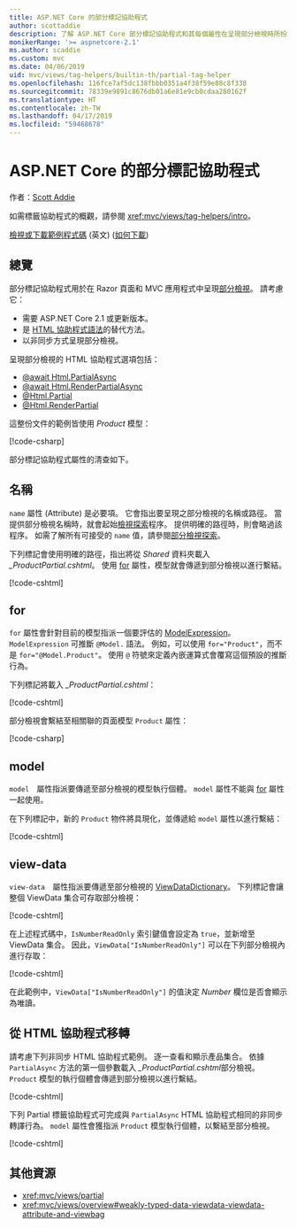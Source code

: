 ```yaml
---
title: ASP.NET Core 的部分標記協助程式
author: scottaddie
description: 了解 ASP.NET Core 部分標記協助程式和其每個屬性在呈現部分檢視時所扮演的角色。
monikerRange: '>= aspnetcore-2.1'
ms.author: scaddie
ms.custom: mvc
ms.date: 04/06/2019
uid: mvc/views/tag-helpers/builtin-th/partial-tag-helper
ms.openlocfilehash: 116fce7af5dc138fbbb0351a4f38f59e88c8f338
ms.sourcegitcommit: 78339e9891c8676db01a6e81e9cb0cdaa280162f
ms.translationtype: HT
ms.contentlocale: zh-TW
ms.lasthandoff: 04/17/2019
ms.locfileid: "59468678"
---
```

# <a name="partial-tag-helper-in-aspnet-core"></a>ASP.NET Core 的部分標記協助程式

作者：[Scott Addie](https://github.com/scottaddie)

如需標籤協助程式的概觀，請參閱 <xref:mvc/views/tag-helpers/intro>。

[檢視或下載範例程式碼](https://github.com/aspnet/Docs/tree/master/aspnetcore/mvc/views/tag-helpers/built-in/samples) \(英文\) ([如何下載](xref:index#how-to-download-a-sample))

## <a name="overview"></a>總覽

部分標記協助程式用於在 Razor 頁面和 MVC 應用程式中呈現[部分檢視](xref:mvc/views/partial)。 請考慮它：

* 需要 ASP.NET Core 2.1 或更新版本。
* 是 [HTML 協助程式語法](xref:mvc/views/partial#reference-a-partial-view)的替代方法。
* 以非同步方式呈現部分檢視。

呈現部分檢視的 HTML 協助程式選項包括：

* [@await Html.PartialAsync](/dotnet/api/microsoft.aspnetcore.mvc.rendering.htmlhelperpartialextensions.partialasync)
* [@await Html.RenderPartialAsync](/dotnet/api/microsoft.aspnetcore.mvc.rendering.htmlhelperpartialextensions.renderpartialasync)
* [@Html.Partial](/dotnet/api/microsoft.aspnetcore.mvc.rendering.htmlhelperpartialextensions.partial)
* [@Html.RenderPartial](/dotnet/api/microsoft.aspnetcore.mvc.rendering.htmlhelperpartialextensions.renderpartial)

這整份文件的範例皆使用 *Product* 模型：

[!code-csharp[](samples/TagHelpersBuiltIn/Models/Product.cs)]

部分標記協助程式屬性的清查如下。

## <a name="name"></a>名稱

`name` 屬性 (Attribute) 是必要項。 它會指出要呈現之部分檢視的名稱或路徑。 當提供部分檢視名稱時，就會起始[檢視探索](xref:mvc/views/overview#view-discovery)程序。 提供明確的路徑時，則會略過該程序。 如需了解所有可接受的 `name` 值，請參閱[部分檢視探索](xref:mvc/views/partial#partial-view-discovery)。

下列標記會使用明確的路徑，指出將從 *Shared* 資料夾載入 *_ProductPartial.cshtml*。 使用 [for](#for) 屬性，模型就會傳遞到部分檢視以進行繫結。

[!code-cshtml[](samples/TagHelpersBuiltIn/Pages/Product.cshtml?name=snippet_Name)]

## <a name="for"></a>for

`for` 屬性會針對目前的模型指派一個要評估的 [ModelExpression](/dotnet/api/microsoft.aspnetcore.mvc.viewfeatures.modelexpression)。 `ModelExpression` 可推斷 `@Model.` 語法。 例如，可以使用 `for="Product"`，而不是 `for="@Model.Product"`。 使用 `@` 符號來定義內嵌運算式會覆寫這個預設的推斷行為。

下列標記將載入 *_ProductPartial.cshtml*：

[!code-cshtml[](samples/TagHelpersBuiltIn/Pages/Product.cshtml?name=snippet_For)]

部分檢視會繫結至相關聯的頁面模型 `Product` 屬性：

[!code-csharp[](samples/TagHelpersBuiltIn/Pages/Product.cshtml.cs?highlight=8)]

## <a name="model"></a>model

`model`　屬性指派要傳遞至部分檢視的模型執行個體。 `model` 屬性不能與 [for](#for) 屬性一起使用。

在下列標記中，新的 `Product` 物件將具現化，並傳遞給 `model` 屬性以進行繫結：

[!code-cshtml[](samples/TagHelpersBuiltIn/Pages/Product.cshtml?name=snippet_Model)]

## <a name="view-data"></a>view-data

`view-data`　屬性指派要傳遞至部分檢視的 [ViewDataDictionary](/dotnet/api/microsoft.aspnetcore.mvc.viewfeatures.viewdatadictionary)。 下列標記會讓整個 ViewData 集合可存取部分檢視：

[!code-cshtml[](samples/TagHelpersBuiltIn/Pages/Product.cshtml?name=snippet_ViewData&highlight=5-)]

在上述程式碼中，`IsNumberReadOnly` 索引鍵值會設定為 `true`，並新增至 ViewData 集合。 因此，`ViewData["IsNumberReadOnly"]` 可以在下列部分檢視內進行存取：

[!code-cshtml[](samples/TagHelpersBuiltIn/Pages/Shared/_ProductViewDataPartial.cshtml?highlight=5)]

在此範例中，`ViewData["IsNumberReadOnly"]` 的值決定 *Number* 欄位是否會顯示為唯讀。

## <a name="migrate-from-an-html-helper"></a>從 HTML 協助程式移轉

請考慮下列非同步 HTML 協助程式範例。 逐一查看和顯示產品集合。 依據 `PartialAsync` 方法的第一個參數載入 *_ProductPartial.cshtml*部分檢視。 `Product` 模型的執行個體會傳遞到部分檢視以進行繫結。

[!code-cshtml[](samples/TagHelpersBuiltIn/Pages/Products.cshtml?name=snippet_HtmlHelper&highlight=3)]

下列 Partial 標籤協助程式可完成與 `PartialAsync` HTML 協助程式相同的非同步轉譯行為。 `model` 屬性會獲指派 `Product` 模型執行個體，以繫結至部分檢視。

[!code-cshtml[](samples/TagHelpersBuiltIn/Pages/Products.cshtml?name=snippet_TagHelper&highlight=3)]

## <a name="additional-resources"></a>其他資源

* <xref:mvc/views/partial>
* <xref:mvc/views/overview#weakly-typed-data-viewdata-viewdata-attribute-and-viewbag>
